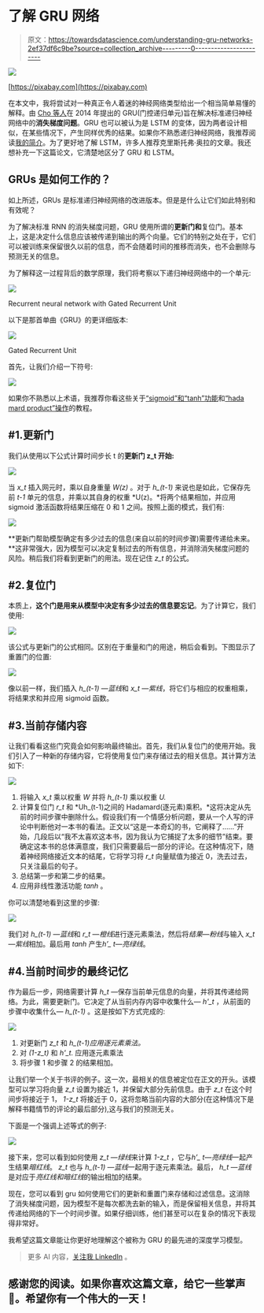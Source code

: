 # 了解 GRU 网络

> 原文：<https://towardsdatascience.com/understanding-gru-networks-2ef37df6c9be?source=collection_archive---------0----------------------->

![](img/8696cdc165c9e9aeeaa44a500cc2acf9.png)

[https://pixabay.com](https://pixabay.com)

在本文中，我将尝试对一种真正令人着迷的神经网络类型给出一个相当简单易懂的解释。由 [Cho 等人](https://arxiv.org/pdf/1406.1078v3.pdf)在 2014 年提出的 GRU(门控递归单元)旨在解决标准递归神经网络中的**消失梯度问题**。GRU 也可以被认为是 LSTM 的变体，因为两者设计相似，在某些情况下，产生同样优秀的结果。如果你不熟悉递归神经网络，我推荐阅读[我的简介](https://medium.com/@simeon.kostadinoff/learn-how-recurrent-neural-networks-work-84e975feaaf7)。为了更好地了解 LSTM，许多人推荐克里斯托弗·奥拉的文章。我还想补充一下这篇论文，它清楚地区分了 GRU 和 LSTM。

## GRUs 是如何工作的？

如上所述，GRUs 是标准递归神经网络的改进版本。但是是什么让它们如此特别和有效呢？

为了解决标准 RNN 的消失梯度问题，GRU 使用所谓的**更新门和**复位门。基本上，这是决定什么信息应该被传递到输出的两个向量。它们的特别之处在于，它们可以被训练来保留很久以前的信息，而不会随着时间的推移而消失，也不会删除与预测无关的信息。

为了解释这一过程背后的数学原理，我们将考察以下递归神经网络中的一个单元:

![](img/e7fe65bed1e3dfd437a96b61b4dac2d0.png)

Recurrent neural network with Gated Recurrent Unit

以下是那首单曲《GRU》的更详细版本:

![](img/ad0e2f37ff0842d3b469d0d181df401f.png)

Gated Recurrent Unit

首先，让我们介绍一下符号:

![](img/de133e8ed51e5e264a336508619a25a6.png)

如果你不熟悉以上术语，我推荐你看这些关于[“sigmoid”和“tanh”功能](https://www.youtube.com/watch?v=9vB5nzrL4hY)和[“hada mard product”操作](https://www.youtube.com/watch?v=2GPZlRVhQWY)的教程。

## #1.更新门

我们从使用以下公式计算时间步长 t 的**更新门 z_t 开始:**

![](img/042f3062928e7949d880970bb2af5be3.png)

当 *x_t* 插入网元时，乘以自身重量 *W(z)* 。对于 *h_(t-1)* 来说也是如此，它保存先前 *t-1* 单元的信息，并乘以其自身的权重 *U(z)。*将两个结果相加，并应用 sigmoid 激活函数将结果压缩在 0 和 1 之间。按照上面的模式，我们有:

![](img/d73a04ed0df29bb7c7026ab36defab9d.png)

**更新门帮助模型确定有多少过去的信息(来自以前的时间步骤)需要传递给未来。**这非常强大，因为模型可以决定复制过去的所有信息，并消除消失梯度问题的风险。稍后我们将看到更新门的用法。现在记住 *z_t* 的公式。

## #2.复位门

本质上，**这个门是用来从模型中决定有多少过去的信息要忘记**。为了计算它，我们使用:

![](img/3ed064f44ab0e4e2851ee729c5e4a374.png)

该公式与更新门的公式相同。区别在于重量和门的用途，稍后会看到。下图显示了重置门的位置:

![](img/8b2905ea09ced6ff4363c368a20b2c4b.png)

像以前一样，我们插入 *h_(t-1) —蓝线*和 *x_t —紫线*，将它们与相应的权重相乘，将结果求和并应用 sigmoid 函数。

## #3.当前存储内容

让我们看看这些门究竟会如何影响最终输出。首先，我们从复位门的使用开始。我们引入了一种新的存储内容，它将使用复位门来存储过去的相关信息。其计算方法如下:

![](img/98aed9696e366c11791953f12207c823.png)

1.  将输入 *x_t* 乘以权重 *W* 并将 *h_(t-1)* 乘以权重 *U.*
2.  计算复位门 *r_t* 和 *Uh_(t-1)之间的 Hadamard(逐元素)乘积。*这将决定从先前的时间步骤中删除什么。假设我们有一个情感分析问题，要从一个人写的评论中判断他对一本书的看法。正文以“这是一本奇幻的书，它阐释了……”开始，几段后以“我不太喜欢这本书，因为我认为它捕捉了太多的细节”结束。要确定这本书的总体满意度，我们只需要最后一部分的评论。在这种情况下，随着神经网络接近文本的结尾，它将学习将 *r_t* 向量赋值为接近 0，洗去过去，只关注最后的句子。
3.  总结第一步和第二步的结果。
4.  应用非线性激活功能 *tanh* 。

你可以清楚地看到这里的步骤:

![](img/aea9b5cce91ace78436f169c515e79e3.png)

我们对 *h_(t-1) —蓝线*和 *r_t —橙线*进行逐元素乘法，然后将*结果—粉线*与输入 *x_t —紫线*相加。最后用 *tanh* 产生*h’_ t—亮绿线*。

## #4.当前时间步的最终记忆

作为最后一步，网络需要计算 *h_t* —保存当前单元信息的向量，并将其传递给网络。为此，需要更新门。它决定了从当前内存内容中收集什么— *h'_t* ，从前面的步骤中收集什么— *h_(t-1)* 。这是按如下方式完成的:

![](img/752fe39305f7f517f6a4e33a0f64f38f.png)

1.  对更新门 *z_t* 和 *h_(t-1)应用逐元素乘法。*
2.  对 *(1-z_t)* 和 *h'_t.* 应用逐元素乘法
3.  将步骤 1 和步骤 2 的结果相加。

让我们举一个关于书评的例子。这一次，最相关的信息被定位在正文的开头。该模型可以学习将向量 *z_t* 设置为接近 1，并保留大部分先前信息。由于 *z_t* 在这个时间步将接近于 1， *1-z_t* 将接近于 0，这将忽略当前内容的大部分(在这种情况下是解释书籍情节的评论的最后部分),这与我们的预测无关。

下面是一个强调上述等式的例子:

![](img/521c89aeeeb277d83d2dc6f5f133200d.png)

接下来，您可以看到如何使用 *z_t —绿线*来计算 *1-z_t* ，它与*h’_ t—亮绿线*一起产生结果*暗红线*。 *z_t* 也与 *h_(t-1) —蓝线*一起用于逐元素乘法。最后， *h_t —蓝线*是对应于*亮红线和暗红线*的输出相加的结果。

现在，您可以看到 gru 如何使用它们的更新和重置门来存储和过滤信息。这消除了消失梯度问题，因为模型不是每次都洗去新的输入，而是保留相关信息，并将其传递给网络的下一个时间步骤。如果仔细训练，他们甚至可以在复杂的情况下表现得非常好。

我希望这篇文章能让你更好地理解这个被称为 GRU 的最先进的深度学习模型。

> 更多 AI 内容，[关注我 LinkedIn](https://www.linkedin.com/in/simeonkostadinov/) 。

## 感谢您的阅读。如果你喜欢这篇文章，给它一些掌声👏。希望你有一个伟大的一天！